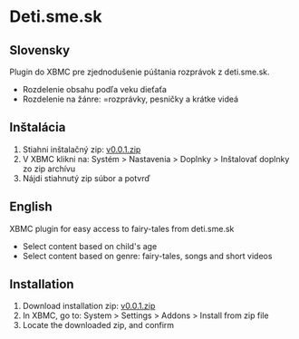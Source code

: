 Deti.sme.sk
===========

Slovensky
---------

Plugin do XBMC pre zjednodušenie púštania rozprávok z deti.sme.sk.

- Rozdelenie obsahu podľa veku dieťaťa
- Rozdelenie na žánre: =rozprávky, pesničky a krátke videá

Inštalácia
----------

1. Stiahni inštalačný zip: [v0.0.1.zip](https://github.com/n0ha/plugin.video.deti.sme.sk/archive/v0.0.1.zip)
2. V XBMC klikni na: Systém > Nastavenia > Doplnky > Inštalovať doplnky zo zip archívu
3. Nájdi stiahnutý zip súbor a potvrď


English
-------

XBMC plugin for easy access to fairy-tales from deti.sme.sk

- Select content based on child's age
- Select content based on genre: fairy-tales, songs and short videos

Installation
------------

1. Download installation zip: [v0.0.1.zip](https://github.com/n0ha/plugin.video.deti.sme.sk/archive/v0.0.1.zip)
2. In XBMC, go to: System > Settings > Addons > Install from zip file
3. Locate the downloaded zip, and confirm